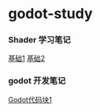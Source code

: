 # godot-study

### Shader 学习笔记

[基础1](shader0基础学习记录/study001.md)
[基础2](shader0基础学习记录/study001.md)

### godot 开发笔记

[Godot代码块1](godot开发笔记/godot代码块1.md)
